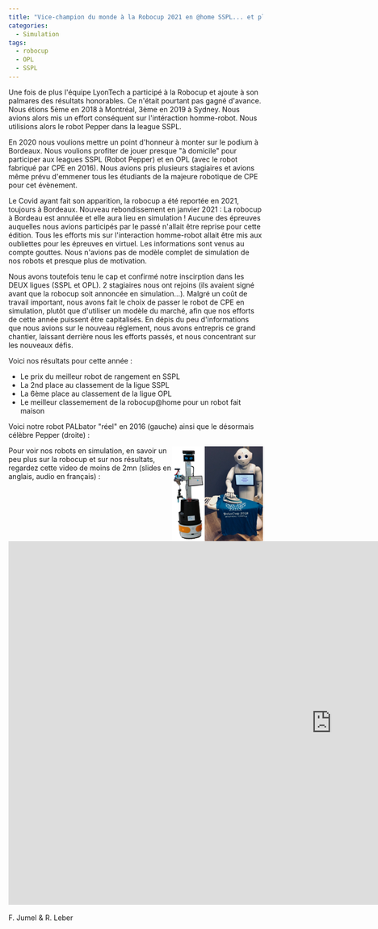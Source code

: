 ```yaml
---
title: "Vice-champion du monde à la Robocup 2021 en @home SSPL... et plus encore !"
categories:
  - Simulation
tags:
  - robocup
  - OPL
  - SSPL
---  
```



Une fois de plus l'équipe LyonTech a participé à la Robocup et ajoute à son palmares des résultats honorables. Ce n'était pourtant pas gagné d'avance. Nous étions 5ème en 2018 à Montréal, 3ème en 2019 à Sydney. Nous avions alors mis un effort conséquent sur l'intéraction homme-robot. Nous utilisions alors le robot Pepper dans la league SSPL.  

En 2020 nous voulions mettre un point d'honneur à monter sur le podium à Bordeaux. Nous voulions profiter de jouer presque "à domicile" pour participer aux leagues SSPL (Robot Pepper) et en OPL (avec le robot fabriqué par CPE en 2016). Nous avions pris plusieurs stagiaires et avions même prévu d'emmener tous les étudiants de la majeure robotique de CPE pour cet évènement.  

Le Covid ayant fait son apparition, la robocup a été reportée en 2021, toujours à Bordeaux. Nouveau rebondissement en janvier 2021 : La robocup à Bordeau est annulée et elle aura lieu en simulation ! Aucune des épreuves auquelles nous avions participés par le passé n'allait être reprise pour cette édition. Tous les efforts mis sur l'interaction homme-robot allait être mis aux oubliettes pour les épreuves en virtuel. Les informations sont venus au compte gouttes. Nous n'avions pas de modèle complet de simulation de nos robots et presque plus de motivation. 

Nous avons toutefois tenu le cap et confirmé notre inscirption dans les DEUX ligues (SSPL et OPL). 2 stagiaires nous ont rejoins (ils avaient signé avant que la robocup soit annoncée en simulation...). Malgré un coût de travail important, nous avons fait le choix de passer le robot de CPE en simulation, plutôt que d'utiliser un modèle du marché, afin que nos efforts de cette année puissent être capitalisés. En dépis du peu d'informations que nous avions sur le nouveau réglement, nous avons entrepris ce grand chantier, laissant derrière nous les efforts passés, et nous concentrant sur les nouveaux défis.  

Voici nos résultats pour cette année :  
- Le prix du meilleur robot de rangement en SSPL  
- La 2nd place au classement de la ligue SSPL 
- La 6ème place au classement de la ligue OPL 
- Le meilleur classemement de la robocup@home pour un robot fait maison

Voici notre robot PALbator "réel" en 2016 (gauche) ainsi que le désormais célèbre Pepper (droite) :  

<img src="/assets/images/simu2021/PALbator_Pepper.jpg" ALIGN="right" width="180" >


Pour voir nos robots en simulation, en savoir un peu plus sur la robocup et sur nos résultats, regardez cette video de moins de 2mn (slides en anglais, audio en français) :  

<iframe width="1280" height="720" src="https://www.youtube.com/embed/XQTE-C2VS_M" title="YouTube video player" frameborder="0" allow="accelerometer; autoplay; clipboard-write; encrypted-media; gyroscope; picture-in-picture" allowfullscreen></iframe>  


F. Jumel & R. Leber  
